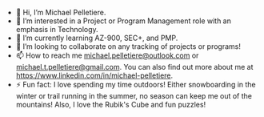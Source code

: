 - 👋 Hi, I’m Michael Pelletiere.
- 👀 I’m interested in a Project or Program Management role with an emphasis in Technology.
- 🌱 I’m currently learning AZ-900, SEC+, and PMP.
- 💞️ I’m looking to collaborate on any tracking of projects or programs!
- 📫 How to reach me michael.pelletiere@outlook.com or michael.t.pelletiere@gmail.com. You can also find out more about me at https://www.linkedin.com/in/michael-pelletiere.
- ⚡ Fun fact: I love spending my time outdoors! Either snowboarding in the winter or trail running in the summer, no season can keep me out of the mountains! Also, I love the Rubik's Cube and fun puzzles!

<!---
michaelpelletiere/michaelpelletiere is a ✨ special ✨ repository because its `README.md` (this file) appears on your GitHub profile.
You can click the Preview link to take a look at your changes. 
--->
